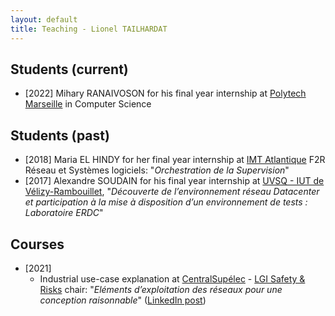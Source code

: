 ```yaml
---
layout: default
title: Teaching - Lionel TAILHARDAT
---
```


## Students (current)
* [2022] Mihary RANAIVOSON for his final year internship at [Polytech Marseille](https://polytech.univ-amu.fr/) in Computer Science

## Students (past)
* [2018] Maria EL HINDY for her final year internship at [IMT Atlantique](https://www.imt-atlantique.fr/fr) F2R Réseau et Systèmes logiciels: "*Orchestration de la Supervision*"
* [2017] Alexandre SOUDAIN for his final year internship at [UVSQ - IUT de Vélizy-Rambouillet](https://www.iut-velizy-rambouillet.uvsq.fr/), "*Découverte de l’environnement réseau Datacenter et participation à la mise à disposition d’un environnement de tests : Laboratoire ERDC*"

## Courses
* [2021]
  * Industrial use-case explanation at [CentralSupélec](https://www.centralesupelec.fr/) - [LGI Safety & Risks](http://lgi.centralesupelec.fr/en/node/167) chair: "*Eléments d’exploitation des réseaux pour une conception raisonnable*" ([LinkedIn post](https://www.linkedin.com/posts/activity-6772189715404857344-tAsY))
